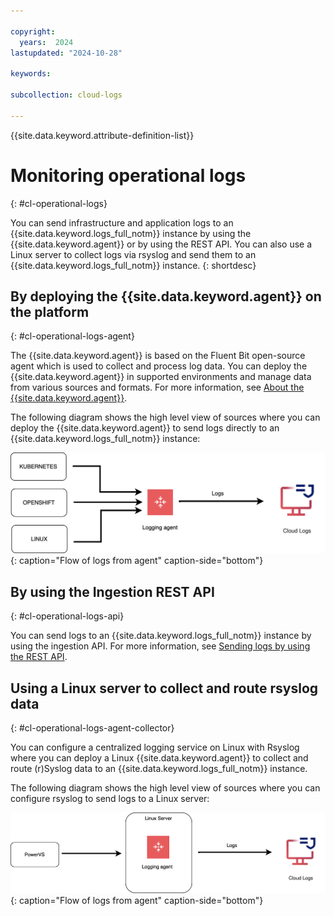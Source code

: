 ```yaml
---

copyright:
  years:  2024
lastupdated: "2024-10-28"

keywords:

subcollection: cloud-logs

---
```


{{site.data.keyword.attribute-definition-list}}



# Monitoring operational logs
{: #cl-operational-logs}

You can send infrastructure and application logs to an {{site.data.keyword.logs_full_notm}} instance by using the {{site.data.keyword.agent}} or by using the REST API. You can also use a Linux server to collect logs via rsyslog and send them to an {{site.data.keyword.logs_full_notm}} instance.
{: shortdesc}



## By deploying the {{site.data.keyword.agent}} on the platform
{: #cl-operational-logs-agent}

The {{site.data.keyword.agent}} is based on the Fluent Bit open-source agent which is used to collect and process log data. You can deploy the {{site.data.keyword.agent}} in supported environments and manage data from various sources and formats. For more information, see [About the {{site.data.keyword.agent}}](/docs/cloud-logs?topic=cloud-logs-agent-about).


The following diagram shows the high level view of sources where you can deploy the {{site.data.keyword.agent}} to send logs directly to an {{site.data.keyword.logs_full_notm}} instance:

![Sources where the agent is supported](images/sending-logs-agent.svg "Sources where the agent is supported"){: caption="Flow of logs from agent" caption-side="bottom"}


## By using the Ingestion REST API
{: #cl-operational-logs-api}

You can send logs to an {{site.data.keyword.logs_full_notm}} instance by using the ingestion API. For more information, see [Sending logs by using the REST API](/docs/cloud-logs?topic=cloud-logs-send-logs-api).


## Using a Linux server to collect and route rsyslog data
{: #cl-operational-logs-agent-collector}

You can configure a centralized logging service on Linux with Rsyslog where you can deploy a Linux {{site.data.keyword.agent}} to collect and route (r)Syslog data to an {{site.data.keyword.logs_full_notm}} instance.

The following diagram shows the high level view of sources where you can configure rsyslog to send logs to a Linux server:

![Sources such as PowerVS where the agent is supported](images/sending-logs-agent-collector.svg "Sources where the agent is supported"){: caption="Flow of logs from agent" caption-side="bottom"}
